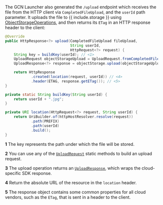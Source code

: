 The GCN Launcher also generated the `/upload` endpoint which receives the file from the HTTP client via `CompletedFileUpload`, and the `userId` path parameter. It uploads the file to {{ include.storage }} using [ObjectStorageOperations](https://micronaut-projects.github.io/micronaut-object-storage/latest/guide/), and then returns its `ETag` in an HTTP response header to the client:

```java
@Override
public HttpResponse<?> upload(CompletedFileUpload fileUpload,
                              String userId,
                              HttpRequest<?> request) {
    String key = buildKey(userId); // <1>
    UploadRequest objectStorageUpload = UploadRequest.fromCompletedFileUpload(fileUpload, key); // <2>
    UploadResponse<?> response = objectStorage.upload(objectStorageUpload); // <3>

    return HttpResponse
            .created(location(request, userId)) // <4>
            .header(ETAG, response.getETag()); // <5>
}

private static String buildKey(String userId) {
    return userId + ".jpg";
}

private URI location(HttpRequest<?> request, String userId) {
    return UriBuilder.of(httpHostResolver.resolve(request))
            .path(PREFIX)
            .path(userId)
            .build();
}
```

**1** The key represents the path under which the file will be stored.

**2** You can use any of the [`UploadRequest`](https://micronaut-projects.github.io/micronaut-object-storage/latest/api/io/micronaut/objectstorage/request/UploadRequest.html) static methods to build an upload request.

**3** The upload operation returns an [`UploadResponse`](https://micronaut-projects.github.io/micronaut-object-storage/latest/api/io/micronaut/objectstorage/response/UploadResponse.html), which wraps the cloud-specific SDK response.

**4** Return the absolute URL of the resource in the `location` header.

**5** The response object contains some common properties for all cloud vendors, such as the `ETag`, that is sent in a header to the client.